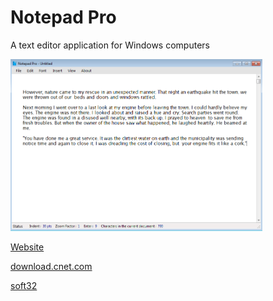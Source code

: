 # Notepad Pro
A text editor application for Windows computers

<img src="images/Notepad Pro_Text.PNG" height="80%" width="80%">

<a href="https://notepadpro.github.io/" target="_blank"> Website </a>

<a href="https://download.cnet.com/Notepad-Pro/3000-2351_4-78156428.html" target="_blank"> download.cnet.com </a>

<a href="https://notepad-pro.soft32.com/" target="_blank"> soft32 </a>
